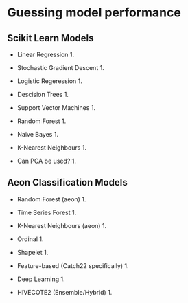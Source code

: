 Guessing model performance
==========================

Scikit Learn Models
-------------------

* Linear Regression
    1. 

* Stochastic Gradient Descent
    1. 

* Logistic Regeression
    1. 

* Descision Trees
    1. 

* Support Vector Machines
    1. 

* Random Forest
    1. 

* Naive Bayes
    1. 

* K-Nearest Neighbours
    1. 

* Can PCA be used?
    1. 


Aeon Classification Models
--------------------------

* Random Forest (aeon)
    1. 

* Time Series Forest
    1. 

* K-Nearest Neighbours (aeon)
    1. 

* Ordinal
    1. 

* Shapelet
    1. 

* Feature-based (Catch22 specifically)
    1. 

* Deep Learning
    1. 

* HIVECOTE2 (Ensemble/Hybrid)
    1. 